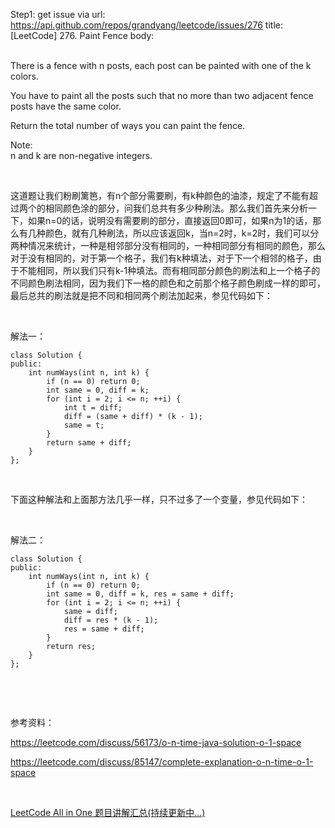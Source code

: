 Step1: get issue via url: https://api.github.com/repos/grandyang/leetcode/issues/276 
 title:[LeetCode] 276. Paint Fence 
 body:  
   

There is a fence with n posts, each post can be painted with one of the k colors.

You have to paint all the posts such that no more than two adjacent fence posts have the same color.

Return the total number of ways you can paint the fence.

Note:  
n and k are non-negative integers.

 

这道题让我们粉刷篱笆，有n个部分需要刷，有k种颜色的油漆，规定了不能有超过两个的相同颜色涂的部分，问我们总共有多少种刷法。那么我们首先来分析一下，如果n=0的话，说明没有需要刷的部分，直接返回0即可，如果n为1的话，那么有几种颜色，就有几种刷法，所以应该返回k，当n=2时，k=2时，我们可以分两种情况来统计，一种是相邻部分没有相同的，一种相同部分有相同的颜色，那么对于没有相同的，对于第一个格子，我们有k种填法，对于下一个相邻的格子，由于不能相同，所以我们只有k-1种填法。而有相同部分颜色的刷法和上一个格子的不同颜色刷法相同，因为我们下一格的颜色和之前那个格子颜色刷成一样的即可，最后总共的刷法就是把不同和相同两个刷法加起来，参见代码如下：

 

解法一：
    
    
    class Solution {
    public:
        int numWays(int n, int k) {
            if (n == 0) return 0;
            int same = 0, diff = k;
            for (int i = 2; i <= n; ++i) {
                int t = diff;
                diff = (same + diff) * (k - 1);
                same = t;
            }
            return same + diff;
        }
    };

 

下面这种解法和上面那方法几乎一样，只不过多了一个变量，参见代码如下：

 

解法二：
    
    
    class Solution {
    public:
        int numWays(int n, int k) {
            if (n == 0) return 0;
            int same = 0, diff = k, res = same + diff;
            for (int i = 2; i <= n; ++i) {
                same = diff;
                diff = res * (k - 1);
                res = same + diff;
            }
            return res;
        }
    };

 

 

参考资料：

<https://leetcode.com/discuss/56173/o-n-time-java-solution-o-1-space>

<https://leetcode.com/discuss/85147/complete-explanation-o-n-time-o-1-space>

 

[LeetCode All in One 题目讲解汇总(持续更新中...)](http://www.cnblogs.com/grandyang/p/4606334.html)
